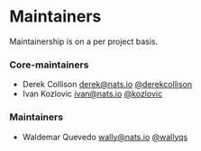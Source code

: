 # Maintainers

Maintainership is on a per project basis.

### Core-maintainers
  - Derek Collison [derek@nats.io](derek@nats.io) [@derekcollison](https://github.com/derekcollison)
  - Ivan Kozlovic [ivan@nats.io](ivan@nats.io) [@kozlovic](https://github.com/kozlovic)
  
### Maintainers
  - Waldemar Quevedo [wally@nats.io](wally@nats.io) [@wallyqs](https://github.com/wallyqs)